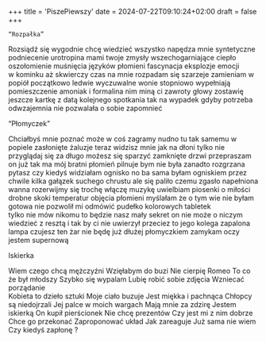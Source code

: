 +++
title = 'PiszePiewszy'
date = 2024-07-22T09:10:24+02:00
draft = false
+++

    “Rozpałka” 

Rozsiądź się wygodnie
chcę wiedzieć wszystko
napędza mnie 
syntetyczne podniecenie 
urotropina 
mami twoje  zmysły 
wszechogarniające  ciepło
oszołomienie
muśnięcia języków płomieni 
fascynacja
eksplozje emocji  
w kominku aż skwierczy 
czas na mnie 
rozpadam się 
szarzeje 
zamieniam w popiół
początkowo ledwie wyczuwalne wonie 
stopniowo wypełniają pomieszczenie
amoniak i formalina 
nim miną  ci zawroty głowy
zostawię jeszcze kartkę z datą kolejnego spotkania 
tak na wypadek gdyby  potrzeba odwzajemnia
 nie pozwalała  o sobie zapomnieć 

“Płomyczek”

Chciałbyś mnie poznać 
może w coś zagramy 
nudno tu tak samemu  w popiele 
zasłonięte żaluzje 
teraz widzisz mnie jak na dłoni
tylko nie przyglądaj się za długo 
możesz się sparzyć
zamknięte drzwi
przepraszam  
on już  tak ma 
mój bratni płomień
pilnuje bym nie była zanadto rozgrzana 
pytasz czy kiedyś  widziałam ognisko
no ba sama byłam ogniskiem 
przez chwile 
kilka gałązek suchego chrustu ale się paliło
czemu zgasło
napełniona wanna 
rozerwijmy się trochę 
włączę  muzykę
uwielbiam piosenki o miłości 
drobne skoki temperatur 
objęcia płomieni
myślałam że o tym wie 
nie byłam gotowa
nie pozwolił mi odmówić
pudełko kolorowych tabletek  
tylko nie mów nikomu
to będzie nasz mały sekret 
on nie może o niczym wiedzieć
z resztą i tak by ci nie uwierzył
przeciez to jego kolega 
zapalona lampa 
czujesz ten żar 
nie będę już dłużej płomyczkiem
zamykam  oczy 
jestem supernową






Iskierka


Wiem czego chcą mężczyźni 
Wzięłabym do buzi
Nie cierpię Romeo 
To co że był młodszy 
Szybko się wypalam 
Lubię robić sobie zdjęcia 
Wzniecać porządanie  
Kobieta to dzieło sztuki
Moje ciało buzuje 
Jest miękka i pachnąca 
Chłopcy są niedojrzali 
Jej palce w moich wargach 
Mają mnie za zdzirę 
Jestem iskierką
On kupił  pierścionek 
Nie chcę  prezentów
Czy jest mi z nim dobrze 
Chce go przekonać
Zaproponować układ 
Jak  zareaguje 
Już sama nie wiem 
Czy kiedyś zapłonę ?



